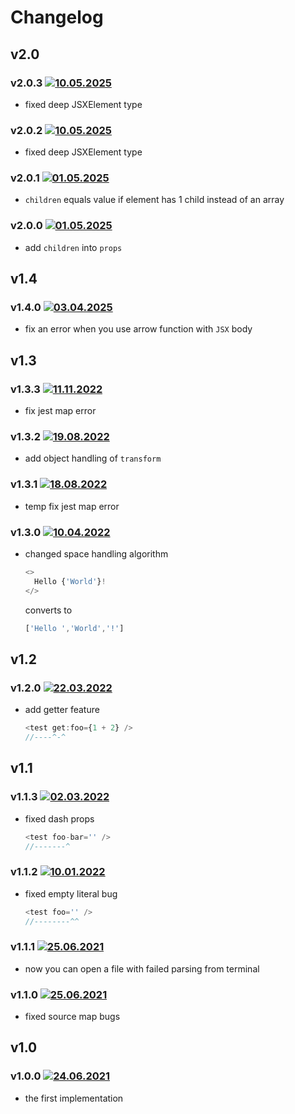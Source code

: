 # Changelog

## v2.0

### v2.0.3 [![10.05.2025](https://img.shields.io/date/1746880659)](https://github.com/d8corp/innet-jsx/tree/v2.0.3)

- fixed deep JSXElement type

### v2.0.2 [![10.05.2025](https://img.shields.io/date/1746877700)](https://github.com/d8corp/innet-jsx/tree/v2.0.2)

- fixed deep JSXElement type

### v2.0.1 [![01.05.2025](https://img.shields.io/date/1746125392)](https://github.com/d8corp/innet-jsx/tree/v2.0.1)

- `children` equals value if element has 1 child instead of an array

### v2.0.0 [![01.05.2025](https://img.shields.io/date/1746120186)](https://github.com/d8corp/innet-jsx/tree/v2.0.0)

- add `children` into `props`

## v1.4

### v1.4.0 [![03.04.2025](https://img.shields.io/date/1743628601)](https://github.com/d8corp/innet-jsx/tree/v1.4.0)

- fix an error when you use arrow function with `JSX` body

## v1.3

### v1.3.3 [![11.11.2022](https://img.shields.io/date/1668166492)](https://github.com/d8corp/innet-jsx/tree/v1.3.3)

- fix jest map error

### v1.3.2 [![19.08.2022](https://img.shields.io/date/1660896288)](https://github.com/d8corp/innet-jsx/tree/v1.3.2)

- add object handling of `transform`

### v1.3.1 [![18.08.2022](https://img.shields.io/date/1660840746)](https://github.com/d8corp/innet-jsx/tree/v1.3.1)

- temp fix jest map error

### v1.3.0 [![10.04.2022](https://img.shields.io/date/1649587842)](https://github.com/d8corp/innet-jsx/tree/v1.3.0)

- changed space handling algorithm
  ```typescript jsx
  <>
    Hello {'World'}!
  </>
  ```
  converts to
  ```typescript jsx
  ['Hello ','World','!']
  ```

## v1.2

### v1.2.0 [![22.03.2022](https://img.shields.io/date/1647978691)](https://github.com/d8corp/innet-jsx/tree/v1.2.0)
- add getter feature
  ```typescript jsx
  <test get:foo={1 + 2} />
  //----^-^
  ```

## v1.1

### v1.1.3 [![02.03.2022](https://img.shields.io/date/1646170118)](https://github.com/d8corp/innet-jsx/tree/v1.1.3)
- fixed dash props
  ```typescript jsx
  <test foo-bar='' />
  //-------^
  ```

### v1.1.2 [![10.01.2022](https://img.shields.io/date/1641846763)](https://github.com/d8corp/innet-jsx/tree/v1.1.2)
- fixed empty literal bug
  ```typescript jsx
  <test foo='' />
  //--------^^
  ```

### v1.1.1 [![25.06.2021](https://img.shields.io/date/1624793291)](https://github.com/d8corp/innet-jsx/tree/v1.1.1)
- now you can open a file with failed parsing from terminal

### v1.1.0 [![25.06.2021](https://img.shields.io/date/1624632591)](https://github.com/d8corp/innet-jsx/tree/v1.1.0)
- fixed source map bugs

## v1.0

### v1.0.0 [![24.06.2021](https://img.shields.io/date/1624547959)](https://github.com/d8corp/innet-jsx/tree/v1.0.0)
- the first implementation
